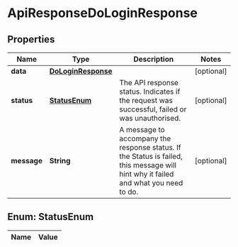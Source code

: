 

# ApiResponseDoLoginResponse

## Properties

Name | Type | Description | Notes
------------ | ------------- | ------------- | -------------
**data** | [**DoLoginResponse**](DoLoginResponse.md) |  |  [optional]
**status** | [**StatusEnum**](#StatusEnum) | The API response status. Indicates if the request was successful, failed or was unauthorised. |  [optional]
**message** | **String** | A message to accompany the response status.  If the Status is failed, this message will hint why it failed and what you need to do. |  [optional]


## Enum: StatusEnum

Name | Value
---- | -----




